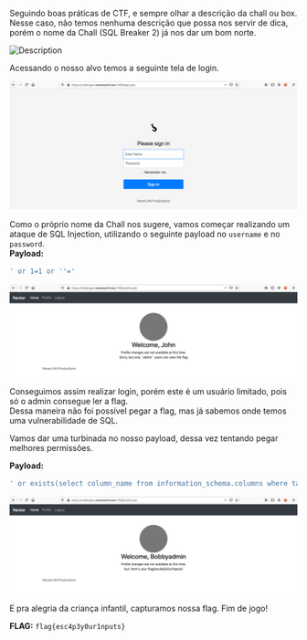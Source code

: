 Seguindo boas práticas de CTF, e sempre olhar a descrição da chall ou box. Nesse caso, não temos nenhuma descrição que possa nos servir de dica, porém o nome da Chall (SQL Breaker 2) já nos dar um bom norte.  

![Description](images/description.png.png)

Acessando o nosso alvo temos a seguinte tela de login.  

![Login Page](images/login-page.png)

Como o próprio nome da Chall nos sugere, vamos começar realizando um ataque de SQL Injection, utilizando o seguinte payload no `username` e no `password`.  
**Payload:**
```sql
' or 1=1 or ''='
```

![Login Without Flag](images/login_without_flag.png)

Conseguimos assim realizar login, porém este é um usuário limitado, pois só o admin consegue ler a flag.  
Dessa maneira não foi possível pegar a flag, mas já sabemos onde temos uma vulnerabilidade de SQL.  

Vamos dar uma turbinada no nosso payload, dessa vez tentando pegar melhores permissões.

**Payload:**
```sql
' or exists(select column_name from information_schema.columns where table_schema=database() and ascii(SUBSTR(PASSWORD,1,1))>100 limit 0,1) or ''='
```

![flag](images/flag.png)

E pra alegria da criança infantil, capturamos nossa flag. Fim de jogo!


**FLAG:** `flag{esc4p3y0ur1nputs}`

